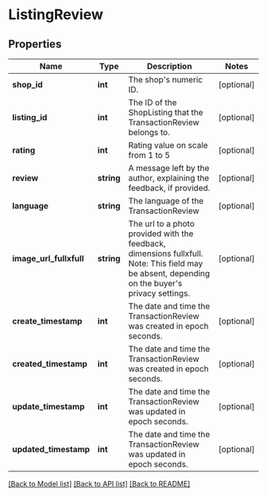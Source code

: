 # ListingReview

## Properties
Name | Type | Description | Notes
------------ | ------------- | ------------- | -------------
**shop_id** | **int** | The shop&#x27;s numeric ID. | [optional] 
**listing_id** | **int** | The ID of the ShopListing that the TransactionReview belongs to. | [optional] 
**rating** | **int** | Rating value on scale from 1 to 5 | [optional] 
**review** | **string** | A message left by the author, explaining the feedback, if provided. | [optional] 
**language** | **string** | The language of the TransactionReview | [optional] 
**image_url_fullxfull** | **string** | The url to a photo provided with the feedback, dimensions fullxfull. Note: This field may be absent, depending on the buyer&#x27;s privacy settings. | [optional] 
**create_timestamp** | **int** | The date and time the TransactionReview was created in epoch seconds. | [optional] 
**created_timestamp** | **int** | The date and time the TransactionReview was created in epoch seconds. | [optional] 
**update_timestamp** | **int** | The date and time the TransactionReview was updated in epoch seconds. | [optional] 
**updated_timestamp** | **int** | The date and time the TransactionReview was updated in epoch seconds. | [optional] 

[[Back to Model list]](../../README.md#documentation-for-models) [[Back to API list]](../../README.md#documentation-for-api-endpoints) [[Back to README]](../../README.md)

